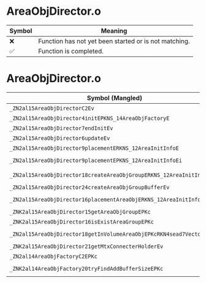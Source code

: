 # AreaObjDirector.o
| Symbol | Meaning 
| ------------- | ------------- 
| :x: | Function has not yet been started or is not matching. 
| :white_check_mark: | Function is completed. 


# AreaObjDirector.o
| Symbol (Mangled) | Symbol (Demangled) | Decompiled? |
| ------------- |  ------------- | ------------- |
| `_ZN2al15AreaObjDirectorC2Ev` | `al::AreaObjDirector::AreaObjDirector(void)` | :x: |
| `_ZN2al15AreaObjDirector4initEPKNS_14AreaObjFactoryE` | `al::AreaObjDirector::init(al::AreaObjFactory const*)` | :x: |
| `_ZN2al15AreaObjDirector7endInitEv` | `al::AreaObjDirector::endInit(void)` | :x: |
| `_ZN2al15AreaObjDirector6updateEv` | `al::AreaObjDirector::update(void)` | :x: |
| `_ZN2al15AreaObjDirector9placementERKNS_12AreaInitInfoE` | `al::AreaObjDirector::placement(al::AreaInitInfo const&)` | :x: |
| `_ZN2al15AreaObjDirector9placementEPKNS_12AreaInitInfoEi` | `al::AreaObjDirector::placement(al::AreaInitInfo const*,int)` | :x: |
| `_ZN2al15AreaObjDirector18createAreaObjGroupERKNS_12AreaInitInfoE` | `al::AreaObjDirector::createAreaObjGroup(al::AreaInitInfo const&)` | :x: |
| `_ZN2al15AreaObjDirector24createAreaObjGroupBufferEv` | `al::AreaObjDirector::createAreaObjGroupBuffer(void)` | :x: |
| `_ZN2al15AreaObjDirector16placementAreaObjERKNS_12AreaInitInfoE` | `al::AreaObjDirector::placementAreaObj(al::AreaInitInfo const&)` | :x: |
| `_ZNK2al15AreaObjDirector15getAreaObjGroupEPKc` | `al::AreaObjDirector::getAreaObjGroup(char const*)const` | :x: |
| `_ZNK2al15AreaObjDirector16isExistAreaGroupEPKc` | `al::AreaObjDirector::isExistAreaGroup(char const*)const` | :x: |
| `_ZN2al15AreaObjDirector18getInVolumeAreaObjEPKcRKN4sead7Vector3IfEE` | `al::AreaObjDirector::getInVolumeAreaObj(char const*,sead::Vector3<float> const&)` | :x: |
| `_ZNK2al15AreaObjDirector21getMtxConnecterHolderEv` | `al::AreaObjDirector::getMtxConnecterHolder(void)const` | :x: |
| `_ZN2al14AreaObjFactoryC2EPKc` | `al::AreaObjFactory::AreaObjFactory(char const*)` | :x: |
| `_ZNK2al14AreaObjFactory20tryFindAddBufferSizeEPKc` | `al::AreaObjFactory::tryFindAddBufferSize(char const*)const` | :x: |
